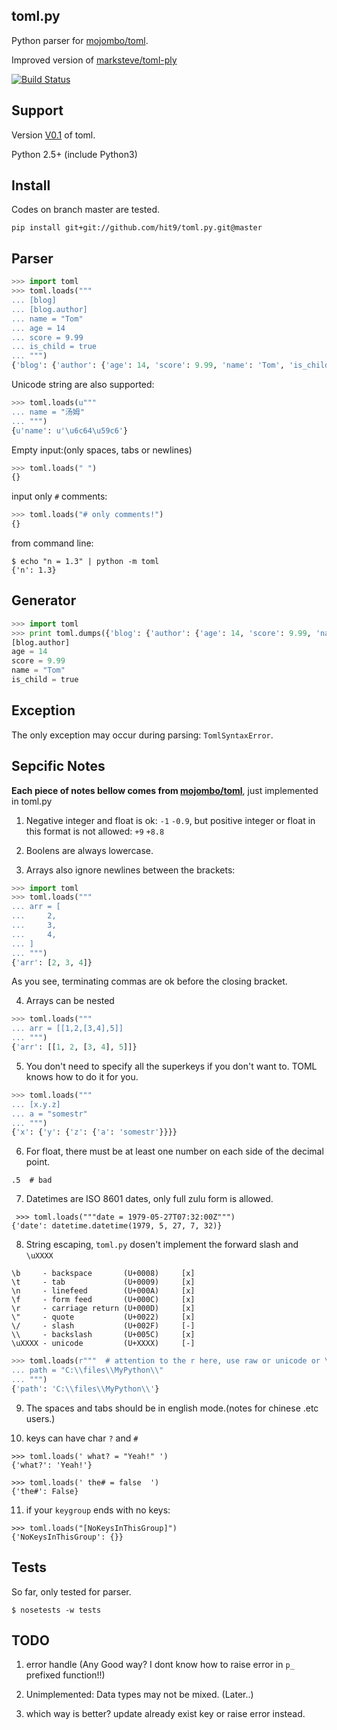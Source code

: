 toml.py
------

Python parser for [mojombo/toml](https://github.com/mojombo/toml).

Improved version of [marksteve/toml-ply](https://github.com/marksteve/toml-ply)

[![Build Status](https://travis-ci.org/hit9/toml.py.png?branch=master)](https://travis-ci.org/hit9/toml.py)

Support
-------

Version [V0.1](https://github.com/mojombo/toml/blob/master/versions/toml-v0.1.0.md) of toml.

Python 2.5+ (include Python3)

Install
-------

Codes on branch master are tested.

    pip install git+git://github.com/hit9/toml.py.git@master

Parser
------

```python
>>> import toml
>>> toml.loads("""
... [blog]
... [blog.author]
... name = "Tom"
... age = 14
... score = 9.99
... is_child = true
... """)
{'blog': {'author': {'age': 14, 'score': 9.99, 'name': 'Tom', 'is_child': True}}}
```

Unicode string are also supported:

```python
>>> toml.loads(u"""
... name = "汤姆"
... """)
{u'name': u'\u6c64\u59c6'}
```

Empty input:(only spaces, tabs or newlines)

```python
>>> toml.loads(" ")
{}
```

input only `#` comments:

```python
>>> toml.loads("# only comments!")
{}
```

from command line:

```
$ echo "n = 1.3" | python -m toml
{'n': 1.3}

```

Generator
---------

```python
>>> import toml
>>> print toml.dumps({'blog': {'author': {'age': 14, 'score': 9.99, 'name': 'Tom', 'is_child': True}}})
[blog.author]
age = 14
score = 9.99
name = "Tom"
is_child = true
```

Exception
----------

The only exception may occur during parsing: `TomlSyntaxError`.

Sepcific Notes
--------------

**Each piece of notes bellow comes from [mojombo/toml](https://github.com/mojombo/toml)**, just implemented in toml.py

1. Negative integer and float is ok: `-1` `-0.9`, but positive integer or float in this format is not allowed: `+9` `+8.8`

2. Boolens are always lowercase.

3. Arrays also ignore newlines between the brackets:
```python
>>> import toml
>>> toml.loads("""
... arr = [
...     2,
...     3,
...     4,
... ]
... """)
{'arr': [2, 3, 4]}
```
As you see, terminating commas are ok before the closing bracket.

4. Arrays can be nested
```python
>>> toml.loads("""
... arr = [[1,2,[3,4],5]]
... """)
{'arr': [[1, 2, [3, 4], 5]]}
```
5. You don't need to specify all the superkeys if you don't want to. TOML knows how to do it for you.
```python
>>> toml.loads("""
... [x.y.z]
... a = "somestr"
... """)
{'x': {'y': {'z': {'a': 'somestr'}}}}
```
6. For float, there must be at least one number on each side of the decimal point.
```
.5  # bad
```
7. Datetimes are ISO 8601 dates, only full zulu form is allowed.
```
 >>> toml.loads("""date = 1979-05-27T07:32:00Z""")
{'date': datetime.datetime(1979, 5, 27, 7, 32)}
```
8. String escaping, `toml.py` dosen't implement the forward slash and `\uXXXX`
```
\b     - backspace       (U+0008)     [x]
\t     - tab             (U+0009)     [x]
\n     - linefeed        (U+000A)     [x]
\f     - form feed       (U+000C)     [x]
\r     - carriage return (U+000D)     [x]
\"     - quote           (U+0022)     [x]
\/     - slash           (U+002F)     [-]
\\     - backslash       (U+005C)     [x]
\uXXXX - unicode         (U+XXXX)     [-]
```
```python
>>> toml.loads(r"""  # attention to the r here, use raw or unicode or \\\\
... path = "C:\\files\\MyPython\\"
... """)
{'path': 'C:\\files\\MyPython\\'}
```

9. The spaces and tabs should be in english mode.(notes for chinese .etc users.)

10. keys can have char `?` and `#`

  ```
  >>> toml.loads(' what? = "Yeah!" ')
  {'what?': 'Yeah!'}
  ```

  ```
  >>> toml.loads(' the# = false  ')
  {'the#': False}
  ```

11. if your `keygroup` ends with no keys:

  ```
  >>> toml.loads("[NoKeysInThisGroup]")                              
  {'NoKeysInThisGroup': {}}                                          
  ```

Tests
-----

So far,  only tested for parser.

    $ nosetests -w tests

TODO
----

1. error handle (Any Good way? I dont know how to raise error in `p_` prefixed
function!!)

2. Unimplemented: Data types may not be mixed. (Later..)

3. which way is better? update already exist key or raise error instead.
